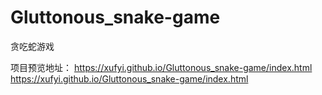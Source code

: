 # Gluttonous_snake-game
贪吃蛇游戏

项目预览地址：
https://xufyi.github.io/Gluttonous_snake-game/index.html
 https://xufyi.github.io/Gluttonous_snake-game/index.html
